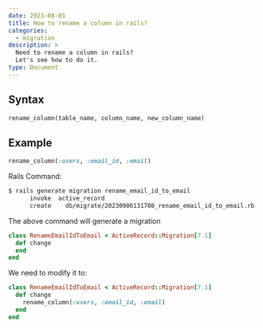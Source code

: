 ```yaml
---
date: 2023-08-01
title: How to rename a column in rails?
categories:
  - migration
description: >
  Need to rename a column in rails?
  Let's see how to do it.
type: Document
---
```


## Syntax

```ruby
rename_column(table_name, column_name, new_column_name)
```

## Example

```ruby
rename_column(:users, :email_id, :email)
```

Rails Command:

```bash
$ rails generate migration rename_email_id_to_email
      invoke  active_record
      create    db/migrate/20230906131708_rename_email_id_to_email.rb
```

The above command will generate a migration

```ruby
class RenameEmailIdToEmail < ActiveRecord::Migration[7.1]
  def change
  end
end
```

We need to modify it to:

```ruby
class RenameEmailIdToEmail < ActiveRecord::Migration[7.1]
  def change
    rename_column(:users, :email_id, :email)
  end
end
```
